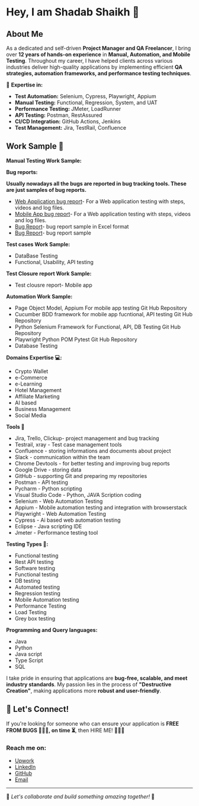 # Hey, I am Shadab Shaikh 👋

## About Me
As a dedicated and self-driven **Project Manager and QA Freelancer**, I bring over **12 years of hands-on experience** in **Manual, Automation, and Mobile Testing**. Throughout my career, I have helped clients across various industries deliver high-quality applications by implementing efficient **QA strategies, automation frameworks, and performance testing techniques**.

🔹 **Expertise in:**
- **Test Automation:** Selenium, Cypress, Playwright, Appium
- **Manual Testing:** Functional, Regression, System, and UAT
- **Performance Testing:** JMeter, LoadRunner
- **API Testing:** Postman, RestAssured
- **CI/CD Integration:** GitHub Actions, Jenkins
- **Test Management:** Jira, TestRail, Confluence

## Work Sample 👷

**Manual Testing Work Sample:**

**Bug reports:**

**Usually nowadays all the bugs are reported in bug tracking tools. These are just samples of bug reports.**

 - [Web Application bug report](https://tinyurl.com/webtest12QA)- For a Web application testing with steps, videos and log files.
 - [Mobile App bug report](https://docs.google.com/spreadsheets/d/15u5Yxqvn9cfOoIPeG1JX1_hTUM4ET1DzIAlSO-UqX4w/edit?gid=0#gid=0)- For a Web application testing with steps, videos and log files.
 - [Bug Report](https://docs.google.com/spreadsheets/d/1t9KyTlH5v6gz_QYtUpRt2bYjNDs5Db89NwSu1bJ5e0Y/edit?gid=1598429747#gid=1598429747)- bug report sample in Excel format
 - [Bug Report](https://docs.google.com/spreadsheets/d/1XKoR0z19J4zt6CJuXN9Qktb4gyVN7N6i-7z_XnhKnmM/edit?gid=0#gid=0)- bug report sample

**Test cases Work Sample:**
- DataBase Testing
- Functional, Usability, API testing
  
**Test Closure report Work Sample:**
- Test clousre report- Mobile app
  
**Automation Work Sample:**
- Page Object Model, Appium For mobile app testing Git Hub Repository
- Cucumber BDD framework for mobile app fucntional, API testing Git Hub Repository
- Python Selenium Framework for Functional, API, DB Testing Git Hub Repository
- Playwright Python POM Pytest Git Hub Repository
- Database Testing
  
**Domains Expertise 💻:**
- Crypto Wallet
- e-Commerce
- e-Learning
- Hotel Management
- Affiliate Marketing
- AI based
- Business Management
- Social Media
  
**Tools 🔧**
- Jira, Trello, Clickup- project management and bug tracking
- Testrail, xray - Test case management tools
- Confluence - storing informations and documents about project
- Slack - communication within the team
- Chrome Devtools - for better testing and improving bug reports
- Google Drive - storing data
- GitHub - supporting Git and preparing my repositories
- Postman - API testing
- Pycharm - Python scripting
- Visual Studio Code - Python, JAVA Scription coding
- Selenium - Web Automation Testing
- Appium - Mobile automation testing and integration with browserstack
- Playwright - Web Automation Testing
- Cypress - Ai based web automation testing
- Eclipse - Java scripting IDE
- Jmeter - Performance testing tool

**Testing Types 🧪:**
- Functional testing
- Rest API testing
- Software testing
- Functional testing
- DB testing
- Automated testing
- Regression testing
- Mobile Automation testing
- Performance Testing
- Load Testing
- Grey box testing
  
**Programming and Query languages:**
- Java
- Python
- Java script
- Type Script
- SQL

I take pride in ensuring that applications are **bug-free, scalable, and meet industry standards**. My passion lies in the process of **"Destructive Creation"**, making applications more **robust and user-friendly**. 

## 🚀 Let's Connect!
If you're looking for someone who can ensure your application is **FREE FROM BUGS 🐛🐛🐛, on time ⏳**, then HIRE ME! 🚀🚀🚀

### Reach me on:
- [Upwork](#)
- [LinkedIn](#)
- [GitHub](https://github.com/testshadab)
- [Email](mailto:test.shadab@gmail.com)

---
🚀 *Let's collaborate and build something amazing together!* 🚀
